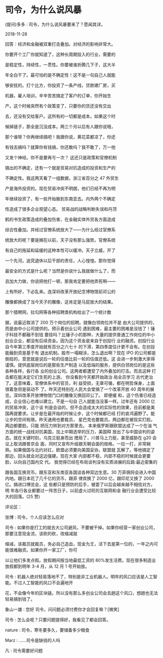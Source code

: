 # 司令，为什么说风暴

(提问)多多 : 司令，为什么说风暴要来了？愿闻其详。

2018-11-28

回答：经济和金融被双重打击叠加。对经济的影响非常大。

你要开个工厂你就知道了，这种长周期投入的行业，需要的

是稳定性，持续性，一贯性。你要被谁折腾几下子，这大半

年全白干了。最可怕的是不确定性！这不是一句自己人就能

够安抚的。打个比方，你投资了一条产线，贷款建厂房，买

机器，雇人培训，辛辛苦苦搞定了客户的订单，你开始生

产。这个时候突然有个政策变了，只要你的货还没有交出

去，还没有交给客户。这所有的一切都是成本。如果这个时

候掉链子，那全是沉没成本。两三个月以后有人跟你说哦，

那个谁呀？你再继续搞吧！我跟你说，黄花菜都凉了，你还

有钱去搞吗？就算你有钱搞，你还敢吗？我不敢了，万一他

又发个神经。你不是要再亏一次？ 这还只是政策和官僚机制

搞出的不确定，还有一个就是贸易对抗造成的投资和生产的

不确定性。我这两天看了一组数据，浙江省百分之 47 外贸生

产是海外投资的。现在贸易冲突不明朗，他们已经不再为明

年继续投资了，有一些开始搬到东南亚去。内外两个不确定

性造成了很多企业观望心态。 贸易战的战略判断失误和丹顶

鹤的书生政策造成的叠加伤害，在金融实体外贸各方面造成

综合性叠加。并经过官僚系统放大了——为什么经过官僚系

统放大的呢？要是搁在以前，天子没有那么强势。官僚系统

有自己的拖延和延缓的这种本性可以缓冲。天子立威，开了

一个先河。追究退休以后干部的责任，人心惶惶。那你觉得

最安全的方式是什么呢？当然是你说什么我就做什么了，而

且加大力做，你说把他打一顿，那我肯定要把他弄死啊——

上有所好，下必乱来。连深圳改革开放纪念博物馆前邓公的

雕像都换成了当今天子的雕像，这肯定是马屁放大的结果。

那个猎聘网，拉勾网等各种招聘类机构给出了一个统计数

据，说最近取消了 200 万个岗位的招聘。就像白领岗位并不是 由大公司提供的，而是由中小公司提供的。预示着创业公司 遇到困难，最主要的困难是没钱了！锤子科技不都融不到钱 要挂吗？比锤子小的那种，大量的提供普通工作岗位的中小 创业企业，都没有后续资金。因为这个资金是来自于创投行 业的融资。创投行业自今年第三季度开始就有百分之六七十 的下滑，第四季度估计更不会有。在创投能融到资是基于有 退出机制。股市一塌糊涂，怎么退出啊？现在 IPO 的公司都是 倒挂的，意思就是说后一轮的估值比前一轮的估值还低。这 会进一步刺激大家得谨慎。提供底层岗位的是那些生产制造 以及低端的服务，提供白领岗位的是这些各种各样，各行各 业的创业公司。这两者都遭受了内外叠加的打击。而且这种 打击都在能决定它们生死的上游。 你没看到今天都开始政治 局全员学习 古代吏治 了。这意味着，官僚体系中的官员，利 益受损，无章可循，都在明哲保身，上面很着急但是驱动不 了。昨天还特别在人民大会堂搞了一个改革开放 40 周年的展 览。深圳改革开放博物馆门口的雕像又换回邓公了。 即便缓 和，这个伤害已经造成，企业信心也难以建立。不是一句自 己人就能当没事一样。过年还有 2000 亿的贸易冲突，这个谈 判是会谈的，但不会造成太大的实际性的效果，目前都是美 国再提要求。让步是在最开始的时候让步，这个时候都已经 打的哀鸿遍野了。能让步的空间有限。昨天通用也要裁员， 星巴克也要裁员。两边都在被现实打脸。两边都要脸。只能 把压力转到对方那里去。 本来俄罗斯跟欧盟达成了一个在油 气方面的统一战线对抗美国，加上中期选举的压力，美国释 放出了与中国谈判的姿态。就在关键时刻，乌克兰挺身而出 搅局了，川普马上力挺，甚至威胁在 g20 会议上取消跟普京会 面，同时又宣布升级跟天朝会面的规格。一拉一打，非常娴 熟。如果俄国与北约对扛，欧盟必须要向美国妥协，联盟就 瓦解了。等他搞定了那边，回头就会对这边强硬。现在大家 内部都不稳，内部不稳的时候就会更要脸，以向自己国内交 代。 我觉得已经在布局谈判没有实质进展的后路:最近密集的

跟各国互换货币。跟东亚和东南亚各国谈各种双边生意。30 万菲佣将会进入中国内地。跟日本花了几千亿的货币，跟菲 律宾换了 2000 亿，跟印尼又换了 2000 亿。搞进口博览会，这 些都只是预防的后手，被耍了以后会越来越不相信对方。 明 年各行各业都要过一阵苦日子，以前虚火过旺的互联网和金 融行业会遭受比较大的回落。(25 赞)

评论区：

张博 : 司令，个人应该怎么应对

司令 : 如果你是打工的就去大公司避风，不要被干掉。如果你经营一家创业公司，那要注意现金流，该砍的砍，改缩减就

缩减，该裁员就裁员，务必自己造血，现金为王，活下去是第一位的，一年之内可能很难融资。如果你开一家工厂，你可

以让他们多发点假。放假期间按当地最低工资的 80%发生活费。现在很多制造业放假都到明年 3-4 月，从 12 月 1 号开始放。

司令 : 机器人绝对轻易落地不了，特别是非工业机器人。明年的风口应该是人工智能。不过人工智能的风口不会遍地开

花，不会像今年的区块链。所以没有那么多创业公司会去趟这个风口，想趟也无法轻易搞到钱了。

象山一雄 : 您好 司令，问问题必须付费你才会回复嘛？[微笑]

司令 : 怎么会呢？只要问题提得好，我看见了都会回答。

nature : 司令，寒冬要多久，要储备多少粮食

Marz : ……司令是缺钱的人吗

凡 : 司令需要好问题